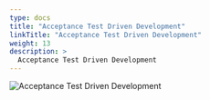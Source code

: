 ```yaml
---
type: docs
title: "Acceptance Test Driven Development"
linkTitle: "Acceptance Test Driven Development"
weight: 13
description: >
  Acceptance Test Driven Development
---
```


![Acceptance Test Driven Development](/images/bootcamp-slides/automated-tests-bootcamp/Slide13.PNG)
